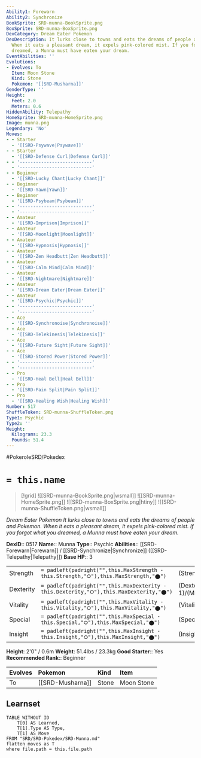 ```yaml
---
Ability1: Forewarn
Ability2: Synchronize
BookSprite: SRD-munna-BookSprite.png
BoxSprite: SRD-munna-BoxSprite.png
DexCategory: Dream Eater Pokemon
DexDescription: It lurks close to towns and eats the dreams of people and Pokemon.
  When it eats a pleasant dream, it expels pink-colored mist. If you forgot what you
  dreamed, a Munna must have eaten your dream.
EventAbilities: ''
Evolutions:
- Evolves: To
  Item: Moon Stone
  Kind: Stone
  Pokemon: '[[SRD-Musharna]]'
GenderType: ''
Height:
  Feet: 2.0
  Meters: 0.6
HiddenAbility: Telepathy
HomeSprite: SRD-munna-HomeSprite.png
Image: munna.png
Legendary: 'No'
Moves:
- - Starter
  - '[[SRD-Psywave|Psywave]]'
- - Starter
  - '[[SRD-Defense Curl|Defense Curl]]'
- - '---------------------------'
  - '---------------------------'
- - Beginner
  - '[[SRD-Lucky Chant|Lucky Chant]]'
- - Beginner
  - '[[SRD-Yawn|Yawn]]'
- - Beginner
  - '[[SRD-Psybeam|Psybeam]]'
- - '---------------------------'
  - '---------------------------'
- - Amateur
  - '[[SRD-Imprison|Imprison]]'
- - Amateur
  - '[[SRD-Moonlight|Moonlight]]'
- - Amateur
  - '[[SRD-Hypnosis|Hypnosis]]'
- - Amateur
  - '[[SRD-Zen Headbutt|Zen Headbutt]]'
- - Amateur
  - '[[SRD-Calm Mind|Calm Mind]]'
- - Amateur
  - '[[SRD-Nightmare|Nightmare]]'
- - Amateur
  - '[[SRD-Dream Eater|Dream Eater]]'
- - Amateur
  - '[[SRD-Psychic|Psychic]]'
- - '---------------------------'
  - '---------------------------'
- - Ace
  - '[[SRD-Synchronoise|Synchronoise]]'
- - Ace
  - '[[SRD-Telekinesis|Telekinesis]]'
- - Ace
  - '[[SRD-Future Sight|Future Sight]]'
- - Ace
  - '[[SRD-Stored Power|Stored Power]]'
- - '---------------------------'
  - '---------------------------'
- - Pro
  - '[[SRD-Heal Bell|Heal Bell]]'
- - Pro
  - '[[SRD-Pain Split|Pain Split]]'
- - Pro
  - '[[SRD-Healing Wish|Healing Wish]]'
Number: 517
ShuffleToken: SRD-munna-ShuffleToken.png
Type1: Psychic
Type2: ''
Weight:
  Kilograms: 23.3
  Pounds: 51.4
---
```


#PokeroleSRD/Pokedex

# `= this.name`

> [!grid]
> ![[SRD-munna-BookSprite.png|wsmall]]
> ![[SRD-munna-HomeSprite.png]]
> ![[SRD-munna-BoxSprite.png|htiny]]
> ![[SRD-munna-ShuffleToken.png|wsmall]]


*Dream Eater Pokemon*
*It lurks close to towns and eats the dreams of people and Pokemon. When it eats a pleasant dream, it expels pink-colored mist. If you forgot what you dreamed, a Munna must have eaten your dream.*

**DexID**:: 0517
**Name**:: Munna
**Type**:: Psychic
**Abilities**:: [[SRD-Forewarn|Forewarn]] / [[SRD-Synchronize|Synchronize]] ([[SRD-Telepathy|Telepathy]])
**Base HP**:: 3

|           |                                                                                        |                                          |
| --------- | -------------------------------------------------------------------------------------- | ---------------------------------------- |
| Strength  | `= padleft(padright("",this.MaxStrength - this.Strength,"⭘"),this.MaxStrength,"⬤")`    | (Strength::1)/(MaxStrength::3)   |
| Dexterity | `= padleft(padright("",this.MaxDexterity - this.Dexterity,"⭘"),this.MaxDexterity,"⬤")` | (Dexterity:: 1)/(MaxDexterity::3) |
| Vitality  | `= padleft(padright("",this.MaxVitality - this.Vitality,"⭘"),this.MaxVitality,"⬤")`    | (Vitality::2)/(MaxVitality::4)   |
| Special   | `= padleft(padright("",this.MaxSpecial - this.Special,"⭘"),this.MaxSpecial,"⬤")`       | (Special::2)/(MaxSpecial::4)     |
| Insight   | `= padleft(padright("",this.MaxInsight - this.Insight,"⭘"),this.MaxInsight,"⬤")`       | (Insight::2)/(MaxInsight::4)     |

**Height**: 2'0" / 0.6m
**Weight**: 51.4lbs / 23.3kg
**Good Starter**:: Yes
**Recommended Rank**:: Beginner

| Evolves   | Pokemon          | Kind   | Item       |
|:----------|:-----------------|:-------|:-----------|
| To        | [[SRD-Musharna]] | Stone  | Moon Stone |

## Learnset

```dataview
TABLE WITHOUT ID
    T[0] AS Learned,
    T[1].Type AS Type,
    T[1] AS Move
FROM "SRD/SRD-Pokedex/SRD-Munna.md"
flatten moves as T
where file.path = this.file.path
```
